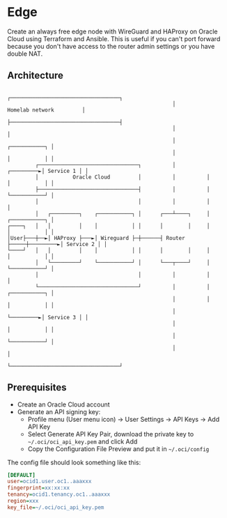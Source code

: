 # Edge

Create an always free edge node with WireGuard and HAProxy on Oracle Cloud using Terraform and Ansible.
This is useful if you can't port forward because you don't have access to the router admin settings or you have double NAT.

## Architecture

```
                                                     ┌───────────────────────────────────┐
                                                     │           Homelab network         │
                                                     ├───────────────────────────────────┤
                                                     │                                   │
                                                     │                     ┌───────────┐ │
                                                     │                     │           │ │
         ┌────────────────────────────────┐          │          ┌─────────►│ Service 1 │ │
         │           Oracle Cloud         │          │          │          │           │ │
         ├────────────────────────────────┤          │          │          └───────────┘ │
         │                                │          │          │                        │
         │   ┌─────────┐    ┌───────────┐ │      ┌───┴────┐     │          ┌───────────┐ │
┌────┐   │   │         │    │           │ │      │        │     │          │           │ │
│User├───┼──►│ HAProxy ├───►│ Wireguard ├─┼──────┤ Router ├─────┼─────────►│ Service 2 │ │
└────┘   │   │         │    │           │ │      │        │     │          │           │ │
         │   └─────────┘    └───────────┘ │      └───┬────┘     │          └───────────┘ │
         │                                │          │          │                        │
         └────────────────────────────────┘          │          │          ┌───────────┐ │
                                                     │          │          │           │ │
                                                     │          └─────────►│ Service 3 │ │
                                                     │                     │           │ │
                                                     │                     └───────────┘ │
                                                     │                                   │
                                                     └───────────────────────────────────┘
```

## Prerequisites

- Create an Oracle Cloud account
- Generate an API signing key:
  - Profile menu (User menu icon) -> User Settings -> API Keys -> Add API Key
  - Select Generate API Key Pair, download the private key to `~/.oci/oci_api_key.pem` and click Add
  - Copy the Configuration File Preview and put it in `~/.oci/config`

The config file should look something like this:

```ini
[DEFAULT]
user=ocid1.user.oc1..aaaxxx
fingerprint=xx:xx:xx
tenancy=ocid1.tenancy.oc1..aaaxxx
region=xxx
key_file=~/.oci/oci_api_key.pem
```
